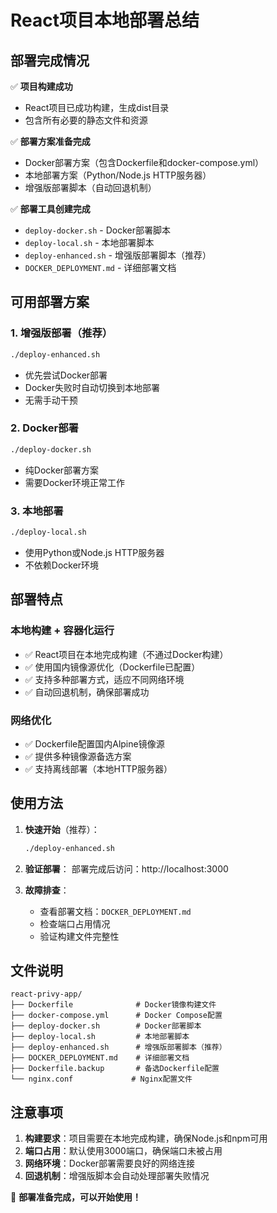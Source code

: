 # React项目本地部署总结

## 部署完成情况

✅ **项目构建成功**
- React项目已成功构建，生成dist目录
- 包含所有必要的静态文件和资源

✅ **部署方案准备完成**
- Docker部署方案（包含Dockerfile和docker-compose.yml）
- 本地部署方案（Python/Node.js HTTP服务器）
- 增强版部署脚本（自动回退机制）

✅ **部署工具创建完成**
- `deploy-docker.sh` - Docker部署脚本
- `deploy-local.sh` - 本地部署脚本  
- `deploy-enhanced.sh` - 增强版部署脚本（推荐）
- `DOCKER_DEPLOYMENT.md` - 详细部署文档

## 可用部署方案

### 1. 增强版部署（推荐）
```bash
./deploy-enhanced.sh
```
- 优先尝试Docker部署
- Docker失败时自动切换到本地部署
- 无需手动干预

### 2. Docker部署
```bash
./deploy-docker.sh
```
- 纯Docker部署方案
- 需要Docker环境正常工作

### 3. 本地部署
```bash
./deploy-local.sh
```
- 使用Python或Node.js HTTP服务器
- 不依赖Docker环境

## 部署特点

### 本地构建 + 容器化运行
- ✅ React项目在本地完成构建（不通过Docker构建）
- ✅ 使用国内镜像源优化（Dockerfile已配置）
- ✅ 支持多种部署方式，适应不同网络环境
- ✅ 自动回退机制，确保部署成功

### 网络优化
- ✅ Dockerfile配置国内Alpine镜像源
- ✅ 提供多种镜像源备选方案
- ✅ 支持离线部署（本地HTTP服务器）

## 使用方法

1. **快速开始**（推荐）：
   ```bash
   ./deploy-enhanced.sh
   ```

2. **验证部署**：
   部署完成后访问：http://localhost:3000

3. **故障排查**：
   - 查看部署文档：`DOCKER_DEPLOYMENT.md`
   - 检查端口占用情况
   - 验证构建文件完整性

## 文件说明

```
react-privy-app/
├── Dockerfile              # Docker镜像构建文件
├── docker-compose.yml      # Docker Compose配置
├── deploy-docker.sh        # Docker部署脚本
├── deploy-local.sh         # 本地部署脚本
├── deploy-enhanced.sh      # 增强版部署脚本（推荐）
├── DOCKER_DEPLOYMENT.md    # 详细部署文档
├── Dockerfile.backup       # 备选Dockerfile配置
└── nginx.conf             # Nginx配置文件
```

## 注意事项

1. **构建要求**：项目需要在本地完成构建，确保Node.js和npm可用
2. **端口占用**：默认使用3000端口，确保端口未被占用
3. **网络环境**：Docker部署需要良好的网络连接
4. **回退机制**：增强版脚本会自动处理部署失败情况

🎉 **部署准备完成，可以开始使用！**